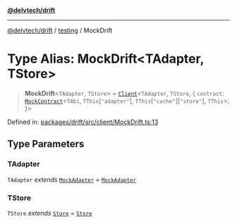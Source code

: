 [**@delvtech/drift**](../../README.md)

***

[@delvtech/drift](../../README.md) / [testing](../README.md) / MockDrift

# Type Alias: MockDrift\<TAdapter, TStore\>

> **MockDrift**\<`TAdapter`, `TStore`\> = [`Client`](../../index/type-aliases/Client.md)\<`TAdapter`, `TStore`, \{ `contract`: [`MockContract`](../classes/MockContract.md)\<`TAbi`, `TThis`\[`"adapter"`\], `TThis`\[`"cache"`\]\[`"store"`\], `TThis`\>; \}\>

Defined in: [packages/drift/src/client/MockDrift.ts:13](https://github.com/delvtech/drift/blob/95370f81f9813e8d583ed884b0b07657be0d8f2c/packages/drift/src/client/MockDrift.ts#L13)

## Type Parameters

### TAdapter

`TAdapter` *extends* [`MockAdapter`](../classes/MockAdapter.md) = [`MockAdapter`](../classes/MockAdapter.md)

### TStore

`TStore` *extends* [`Store`](../../index/interfaces/Store.md) = [`Store`](../../index/interfaces/Store.md)
